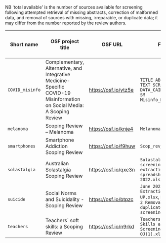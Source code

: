 NB 'total available' is the number of sources available for screening following attempted retrieval of missing abstracts, correction of malformed data, and removal of sources with missing, irreparable, or duplicate data; it may differ from the number reported by the review authors.

| Short name | OSF project title | OSF URL | File(s) | Sources screened (total available) |
|------------|-------------------|---------|------------|------------------------------------|
| `COVID_misinfo` | Complementary, Alternative, and Integrative Medicine-Specific COVID-19 Misinformation on Social Media: A Scoping Review | https://osf.io/ytz5e | `TITLE ABSTRACT FULL TEXT SCREENING DATA_CAIM COVID-19 SM Misinfo_Mar2223.xlsx` | 324 (458) |
| `melanoma` | Scoping Review – Melanoma | https://osf.io/knje4 | `Melanoma Data.xlsx` | 72 (128) |
| `smartphones` | Smartphone Addiction Scoping Review | https://osf.io/f9huw | `Scop_rev_full.csv` | 257 (5,376) |
| `solastalgia` | Australian Solastalgia Scoping Review | https://osf.io/qxe3n | `Solastalgia re-screening and extraction spreadsheet Dec 2022.xlsx` | 150 (150) |
| `suicide` | Social Norms and Suicidality - Scoping Review | https://osf.io/btpzc | `June 2022 Screenings Extraction TOP UP.xlsx`, `Nov20 Stage 2 Removal of duplicates and screenings.xlsx` | 100 (2,094) |
| `teachers` | Teachers´ soft skills: a Scoping Review | https://osf.io/n9rkd | `Teachers´ Soft Skills a SR - Screening NM & OJ(1).xlsx` | 245 (355) |
